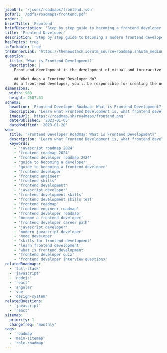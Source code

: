 ```yaml
---
jsonUrl: '/jsons/roadmaps/frontend.json'
pdfUrl: '/pdfs/roadmaps/frontend.pdf'
order: 1
briefTitle: 'Frontend'
briefDescription: 'Step by step guide to becoming a frontend developer in 2024'
title: 'Frontend Developer'
description: 'Step by step guide to becoming a modern frontend developer in 2024'
hasTopics: true
isForkable: true
tnsBannerLink: 'https://thenewstack.io?utm_source=roadmap.sh&utm_medium=Referral&utm_campaign=Alert'
question:
  title: 'What is Frontend Development?'
  description: |
    Front-end development is the development of visual and interactive elements of a website that users interact with directly. It's a combination of HTML, CSS and [JavaScript](/javascript), where HTML provides the structure, CSS the styling and layout, and JavaScript the dynamic behaviour and interactivity.

    ## What does a Frontend Developer do?
    As a front-end developer, you'll be responsible for creating the user interface of a website, to ensure it looks good and is easy to use, with great focus on design principles and user experience. You'll be working closely with designers, back-end developers, and project managers to make sure the final product meets the client's needs and provides the best possible experience for the end-users.
dimensions:
  width: 968
  height: 2587.63
schema:
  headline: 'Frontend Developer Roadmap: What is Frontend Development?'
  description: 'Learn what Frontend Development is, what frontend developers do and how to become a modern frontend developer using our community-driven roadmap.'
  imageUrl: 'https://roadmap.sh/roadmaps/frontend.png'
  datePublished: '2023-01-05'
  dateModified: '2023-01-20'
seo:
  title: 'Frontend Developer Roadmap: What is Frontend Development?'
  description: 'Learn what Frontend Development is, what frontend developers do and how to become a modern frontend developer using our community-driven roadmap.'
  keywords:
    - 'javascript roadmap 2024'
    - 'frontend roadmap 2024'
    - 'frontend developer roadmap 2024'
    - 'guide to becoming a developer'
    - 'guide to becoming a frontend developer'
    - 'frontend developer'
    - 'frontend engineer'
    - 'frontend skills'
    - 'frontend development'
    - 'javascript developer'
    - 'frontend development skills'
    - 'frontend development skills test'
    - 'frontend roadmap'
    - 'frontend engineer roadmap'
    - 'frontend developer roadmap'
    - 'become a frontend developer'
    - 'frontend developer career path'
    - 'javascript developer'
    - 'modern javascript developer'
    - 'node developer'
    - 'skills for frontend development'
    - 'learn frontend development'
    - 'what is frontend development'
    - 'frontend developer quiz'
    - 'frontend developer interview questions'
relatedRoadmaps:
  - 'full-stack'
  - 'javascript'
  - 'nodejs'
  - 'react'
  - 'angular'
  - 'vue'
  - 'design-system'
relatedQuestions:
  - 'javascript'
  - 'react'
sitemap:
  priority: 1
  changefreq: 'monthly'
tags:
  - 'roadmap'
  - 'main-sitemap'
  - 'role-roadmap'
---
```

